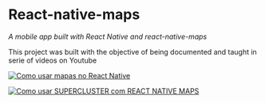 # React-native-maps

*A mobile app built with React Native and react-native-maps*

This project was built with the objective of being documented and taught in serie of videos on Youtube

[![Como usar mapas no React Native](https://img.youtube.com/vi/wqVekJAQtyg/0.jpg)](https://www.youtube.com/watch?v=wqVekJAQtyg)

[![Como usar SUPERCLUSTER com REACT NATIVE MAPS](https://img.youtube.com/vi/MXd3B4_zLQc/0.jpg)](https://www.youtube.com/watch?v=MXd3B4_zLQc)

